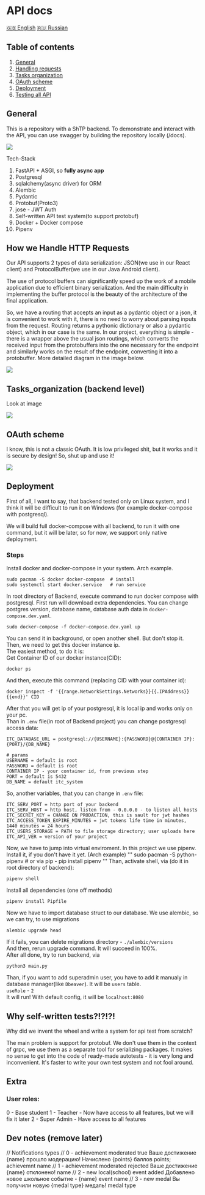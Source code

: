 # API docs
[🇬🇧 English](/README.MD) [🇷🇺 Russian](/README.RU.MD)
## Table of contents
1. [ General ](#general) 
2. [ Handling requests ](#req_handling) 
3. [ Tasks organization ](#tasks_organization) 
4. [ OAuth scheme ](#oauth_scheme)
5. [ Deployment ](#deployment) 
6. [ Testing all API ](#tests)


<a name="general"></a>
## General
<p>This is a repository with a ShTP backend. To demonstrate and interact with the API, you can use swagger by building the repository locally (/docs).</p> 
<p>
<img src="https://raw.githubusercontent.com/ITClassDev/Backend/master/docs/images/swagger_openapi.png">
</p>
Tech-Stack

1. FastAPI + ASGI, so <b>fully async app</b>
2. Postgresql
3. sqlalchemy(async driver) for ORM
4. Alembic
5. Pydantic
6. Protobuf(Proto3)
7. jose - JWT Auth
8. Self-written API test system(to support protobuf)
9. Docker + Docker compose
10. Pipenv

<a name="req_handling"></a>
## How we Handle HTTP Requests
<p>Our API supports 2 types of data serialization: JSON(we use in our React client) and ProtocolBuffer(we use in our Java Android client).<p>
<p>The use of protocol buffers can significantly speed up the work of a mobile application due to efficient binary serialization. And the main difficulty in implementing the buffer protocol is the beauty of the architecture of the final application.</p>
<p>So, we have a routing that accepts an input as a pydantic object or a json, it is convenient to work with it, there is no need to worry about parsing inputs from the request. Routing returns a pythonic dictionary or also a pydantic object, which in our case is the same. In our project, everything is simple - there is a wrapper above the usual json routings, which converts the received input from the protobuffers into the one necessary for the endpoint and similarly works on the result of the endpoint, converting it into a protobuffer. More detailed diagram in the image below.</p>
<p>
<img src="https://raw.githubusercontent.com/ITClassDev/Backend/master/docs/images/req_flow.png">
</p>

<a name="tasks_organization"></a>
## Tasks_organization (backend level)
<p>Look at image</p>
<p>
<img src="https://raw.githubusercontent.com/ITClassDev/Backend/master/docs/images/tasks_organization.png">
</p>

<a name="oauth_scheme"></a>
## OAuth scheme
<p>I know, this is not a classic OAuth. It is low privileged shit, but it works and it is secure by design! So, shut up and use it!</p>
<p>
<img src="https://raw.githubusercontent.com/ITClassDev/Backend/master/docs/images/oauth.png">
</p>

<a name="deployment"></a>
## Deployment
<p>First of all, I want to say, that backend tested only on Linux system, and I think it will be difficult to run it on Windows (for example docker-compose with postgresql).</p>
<p>We will build full docker-compose with all backend, to run it with one command, but it will be later, so for now, we support only native deployment.</p>

### Steps
Install docker and docker-compose in your system. Arch example.
```
sudo pacman -S docker docker-compose  # install
sudo systemctl start docker.service   # run service
```
In root directory of Backend, execute command to run docker compose with postgresql. First run will download extra dependencies. You can change postgres version, database name, database auth data in `docker-compose.dev.yaml`.
```
sudo docker-compose -f docker-compose.dev.yaml up
```
You can send it in background, or open another shell. But don't stop it. </br>
Then, we need to get this docker instance ip. </br>
The easiest method, to do it is: </br>
Get Container ID of our docker instance(CID):
```
docker ps
```
And then, execute this command (replacing CID with your container id):
```
docker inspect -f '{{range.NetworkSettings.Networks}}{{.IPAddress}}{{end}}' CID
```
After that you will get ip of your postgresql, it is local ip and works only on your pc. </br>
Than in `.env` file(in root of Backend project) you can change postgresql access data: </br>
```
ITC_DATABASE_URL = postgresql://{USERNAME}:{PASSWORD}@{CONTAINER IP}:{PORT}/{DB_NAME}
```
```
# params
USERNAME = default is root
PASSWORD = default is root
CONTAINER IP - your container id, from previous step
PORT = default is 5432
DB_NAME = default itc_system
```
So, another variables, that you can change in `.env` file:
```
ITC_SERV_PORT = http port of your backend
ITC_SERV_HOST = http host, listen from - 0.0.0.0 - to listen all hosts
ITC_SECRET_KEY = CHANGE ON PRODACTION, this is sault for jwt hashes
ITC_ACCESS_TOKEN_EXPIRE_MINUTES = jwt tokens life time in minutes, 1440 minutes = 24 hours
ITC_USERS_STORAGE = PATH to file storage directory; user uploads here
ITC_API_VER = version of your project
```
Now, we have to jump into virtual enviroment. In this project we use pipenv. Install it, if you don't have it yet. (Arch example)
'''
sudo pacman -S python-pipenv # or via pip - pip install pipenv
'''
Than, activate shell, via (do it in root directory of backend):
```
pipenv shell
```
Install all dependencies (one off methods)
```
pipenv install Pipfile
```
Now we have to import database struct to our database. We use alembic, so we can try, to use migrations
```
alembic upgrade head
```
If it fails, you can delete migrations directory - `./alembic/versions` </br>
And then, rerun upgrade command. It will succeed in 100%. </br>
After all done, try to run backend, via
```
python3 main.py
```
Than, if you want to add superadmin user, you have to add it manualy in database manager(like `Dbeaver`). It will be `users` table. </br>
`useRole` - `2` </br>
It will run! With default config, it will be `localhost:8080`
<a name="tests"></a>
## Why self-written tests?!?!?!
<p>Why did we invent the wheel and write a system for api test from scratch?<p>
<p>The main problem is support for protobuf. We don't use them in the context of grpc, we use them as a separate tool for serializing packages. It makes no sense to get into the code of ready-made autotests - it is very long and inconvenient. It's faster to write your own test system and not fool around.</p>


## Extra
### User roles:
0 - Base student
1 - Teacher - Now have access to all features, but we will fix it later
2 - Super Admin - Have access to all features


## Dev notes (remove later)
// Notifications types
// 0 - achievement moderated true
Ваше достижение {name} прошло модерацию! Начислено {points} баллов 
points; achievemnt name
// 1 - achievement moderated rejected
Ваше достижение {name} отклонено!
name
// 2 - new local(school) event added
Добавлено новое школьное событие - {name}
event name
// 3 - new medal
Вы получили новую {medal type} медаль!
medal type